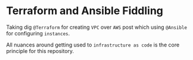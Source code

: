 # Terraform and Ansible Fiddling   

Taking dig `@Terraform` for creating `VPC` over `AWS` post which using `@Ansible` for configuring `instances`.
 
All nuances around getting used to `infrastructure as code` is the core principle for this repository.